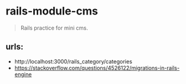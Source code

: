 # rails-module-cms
> Rails practice for mini cms.

## urls:
+ http://localhost:3000/rails_category/categories
+ https://stackoverflow.com/questions/4526122/migrations-in-rails-engine
